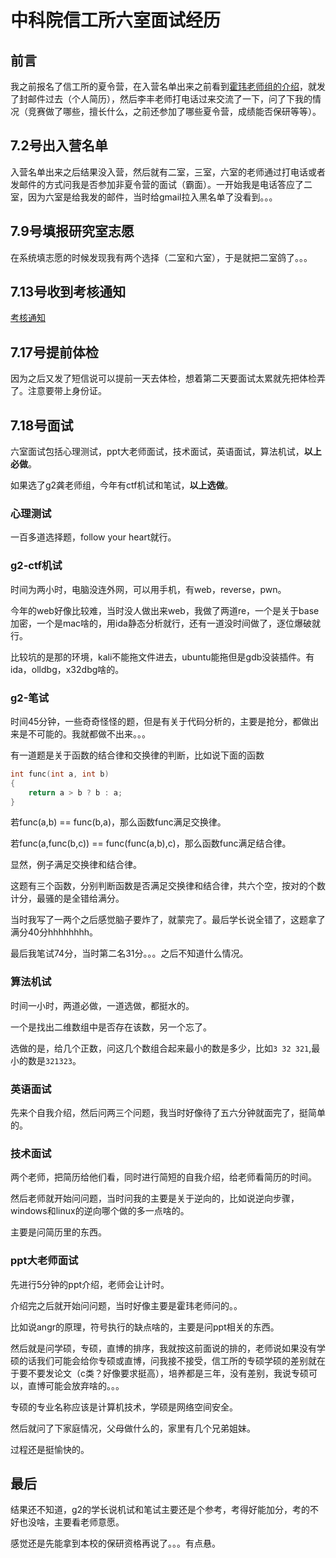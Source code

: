 # 中科院信工所六室面试经历

## 前言

我之前报名了信工所的夏令营，在入营名单出来之前看到[霍玮老师组的介绍](./中国科学院信息工程研究所-第六研究室-霍玮老师组.md)，就发了封邮件过去（个人简历），然后李丰老师打电话过来交流了一下，问了下我的情况（竞赛做了哪些，擅长什么，之前还参加了哪些夏令营，成绩能否保研等等）。

## 7.2号出入营名单

入营名单出来之后结果没入营，然后就有二室，三室，六室的老师通过打电话或者发邮件的方式问我是否参加非夏令营的面试（霸面）。一开始我是电话答应了二室，因为六室是给我发的邮件，当时给gmail拉入黑名单了没看到。。。

## 7.9号填报研究室志愿

在系统填志愿的时候发现我有两个选择（二室和六室），于是就把二室鸽了。。。

## 7.13号收到考核通知

[考核通知](./中国科学院信息工程研究所考核通知.md)

## 7.17号提前体检

因为之后又发了短信说可以提前一天去体检，想着第二天要面试太累就先把体检弄了。注意要带上身份证。

## 7.18号面试

六室面试包括心理测试，ppt大老师面试，技术面试，英语面试，算法机试，**以上必做**。

如果选了g2龚老师组，今年有ctf机试和笔试，**以上选做**。

### 心理测试

一百多道选择题，follow your heart就行。

### g2-ctf机试 

时间为两小时，电脑没连外网，可以用手机，有web，reverse，pwn。

今年的web好像比较难，当时没人做出来web，我做了两道re，一个是关于base加密，一个是mac啥的，用ida静态分析就行，还有一道没时间做了，逐位爆破就行。

比较坑的是那的环境，kali不能拖文件进去，ubuntu能拖但是gdb没装插件。有ida，olldbg，x32dbg啥的。

### g2-笔试

时间45分钟，一些奇奇怪怪的题，但是有关于代码分析的，主要是抢分，都做出来是不可能的。我就都做不出来。。。

有一道题是关于函数的结合律和交换律的判断，比如说下面的函数

```c
int func(int a, int b)
{
	return a > b ? b : a;
}
```

若func(a,b) == func(b,a)，那么函数func满足交换律。

若func(a,func(b,c)) == func(func(a,b),c)，那么函数func满足结合律。

显然，例子满足交换律和结合律。

这题有三个函数，分别判断函数是否满足交换律和结合律，共六个空，按对的个数计分，最骚的是全错给满分。

当时我写了一两个之后感觉脑子要炸了，就蒙完了。最后学长说全错了，这题拿了满分40分hhhhhhhh。

最后我笔试74分，当时第二名31分。。。之后不知道什么情况。

### 算法机试

时间一小时，两道必做，一道选做，都挺水的。

一个是找出二维数组中是否存在该数，另一个忘了。

选做的是，给几个正数，问这几个数组合起来最小的数是多少，比如`3 32 321`,最小的数是`321323`。

### 英语面试

先来个自我介绍，然后问两三个问题，我当时好像待了五六分钟就面完了，挺简单的。

### 技术面试

两个老师，把简历给他们看，同时进行简短的自我介绍，给老师看简历的时间。

然后老师就开始问问题，当时问我的主要是关于逆向的，比如说逆向步骤，windows和linux的逆向哪个做的多一点啥的。

主要是问简历里的东西。

### ppt大老师面试

先进行5分钟的ppt介绍，老师会让计时。

介绍完之后就开始问问题，当时好像主要是霍玮老师问的。。

比如说angr的原理，符号执行的缺点啥的，主要是问ppt相关的东西。

然后就是问学硕，专硕，直博的排序，我就按这前面说的排的，老师说如果没有学硕的话我们可能会给你专硕或直博，问我接不接受，信工所的专硕学硕的差别就在于要不要发论文（c类？好像要求挺高），培养都是三年，没有差别，我说专硕可以，直博可能会放弃啥的。。。

专硕的专业名称应该是计算机技术，学硕是网络空间安全。

然后就问了下家庭情况，父母做什么的，家里有几个兄弟姐妹。

过程还是挺愉快的。

## 最后

结果还不知道，g2的学长说机试和笔试主要还是个参考，考得好能加分，考的不好也没啥，主要看老师意愿。

感觉还是先能拿到本校的保研资格再说了。。。有点悬。
